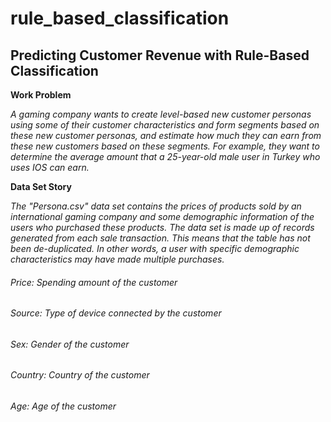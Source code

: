 # rule_based_classification
## Predicting Customer Revenue with Rule-Based Classification


**Work Problem**


*A gaming company wants to create level-based new customer personas using some of their customer characteristics and form segments based on these new customer personas, and estimate how much they can earn from these new customers based on these segments.*
*For example, they want to determine the average amount that a 25-year-old male user in Turkey who uses IOS can earn.*


**Data Set Story**


*The "Persona.csv" data set contains the prices of products sold by an international gaming company and some demographic information of the users who purchased these products.
The data set is made up of records generated from each sale transaction.
This means that the table has not been de-duplicated.
In other words, a user with specific demographic characteristics may have made multiple purchases.*


###### Price: Spending amount of the customer
###### Source: Type of device connected by the customer
###### Sex: Gender of the customer
###### Country: Country of the customer
###### Age: Age of the customer



